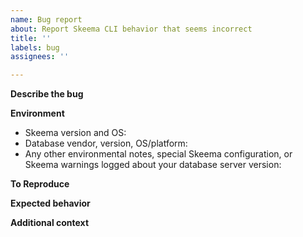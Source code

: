 ```yaml
---
name: Bug report
about: Report Skeema CLI behavior that seems incorrect
title: ''
labels: bug
assignees: ''

---
```


**Describe the bug**
<!-- A clear and concise description of what the bug is. -->

**Environment**
- Skeema version and OS: <!-- For example, "v1.11.0-community running on MacOS" -->
- Database vendor, version, OS/platform: <!-- e.g. "MySQL 8.0.32 running on RDS" -->
- Any other environmental notes, special Skeema configuration, or Skeema warnings logged about your database server version:

**To Reproduce**
<!-- Steps to reproduce the behavior. -->

**Expected behavior**
<!-- A clear and concise description of what you expected to happen. -->

**Additional context**
<!-- Add any other context about the problem here. -->

